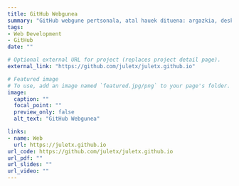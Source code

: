 ```yaml
---
title: GitHub Webgunea
summary: "GitHub webgune pertsonala, atal hauek dituena: argazkia, deskribapen motza, esteka sozialak eta GitHub-eko errepositorioak eta gaiak."
tags:
- Web Development
- GitHub
date: ""

# Optional external URL for project (replaces project detail page).
external_link: "https://github.com/juletx/juletx.github.io"

# Featured image
# To use, add an image named `featured.jpg/png` to your page's folder. 
image:
  caption: ""
  focal_point: ""
  preview_only: false
  alt_text: "GitHub Webgunea"

links:
- name: Web
  url: https://juletx.github.io
url_code: https://github.com/juletx/juletx.github.io
url_pdf: ""
url_slides: ""
url_video: ""
---
```

